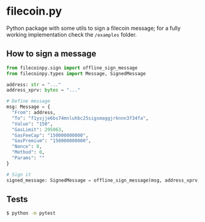 # filecoin.py

Python package with some utils to sign a filecoin message; for a fully working implementation check the `/examples` folder.

## How to sign a message
```py
from filecoinpy.sign import offline_sign_message
from filecoinpy.types import Message, SignedMessage

address: str = "..."
address_xprv: bytes = "..."

# Define message
msg: Message = {
  "From": address,
  "To": "f1ysjje6bs74mnluhbc25sigsmaggjrknnn3f34fa",
  "Value": "150",
  "GasLimit": 295063,
  "GasFeeCap": "150000000000",
  "GasPremium": "150000000000",
  "Nonce": 0,
  "Method": 0,
  "Params": ""
}

# Sign it
signed_message: SignedMessage = offline_sign_message(msg, address_xprv)
```

## Tests
```sh
$ python -m pytest
````
